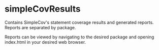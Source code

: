 simpleCovResults
================

Contains SimpleCov's statement coverage results and generated reports. Reports are separated by package.

Reports can be viewed by navigating to the desired package and opening index.html in your desired web browser.